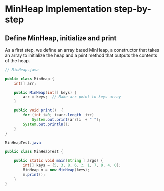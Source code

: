 # MinHeap Implementation step-by-step

## Define MinHeap, initialize and print

As a first step, we define an array based MinHeap, a constructor that takes an array to initialize the heap and a print method that outputs the contents of the heap.

``` java
// MinHeap.java

public class MinHeap {
    int[] arr;

    public MinHeap(int[] keys) {
        arr = keys;  // Make arr point to keys array
    }

    public void print()  {
        for (int i=0; i<arr.length; i++)
            System.out.print(arr[i] + " ");
        System.out.println();
    }
}
```

``` java
MinHeapTest.java

public class MinHeapTest {

    public static void main(String[] args) {
        int[] keys = {5, 3, 8, 6, 2, 1, 7, 9, 4, 0};
        MinHeap m = new MinHeap(keys);
        m.print();
    }
}
```
